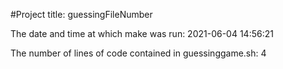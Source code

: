 #Project title: guessingFileNumber
 
The date and time at which make was run:
2021-06-04 14:56:21
 
The number of lines of code contained in guessinggame.sh:
4
